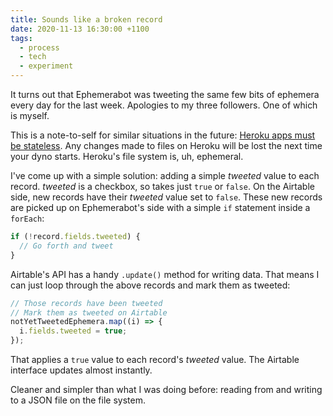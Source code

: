 ```yaml
---
title: Sounds like a broken record
date: 2020-11-13 16:30:00 +1100
tags:
  - process
  - tech
  - experiment
---
```


It turns out that Ephemerabot was tweeting the same few bits of ephemera every day for the last week. Apologies to my three followers. One of which is myself.

This is a note-to-self for similar situations in the future: [Heroku apps must be stateless](https://stackoverflow.com/a/24769708/2009441). Any changes made to files on Heroku will be lost the next time your dyno starts. Heroku's file system is, uh, ephemeral.

I've come up with a simple solution: adding a simple _tweeted_ value to each record. _tweeted_ is a checkbox, so takes just `true` or `false`. On the Airtable side, new records have their _tweeted_ value set to `false`. These new records are picked up on Ephemerabot's side with a simple `if` statement inside a `forEach`:

```js
if (!record.fields.tweeted) {
  // Go forth and tweet
}
```

Airtable's API has a handy `.update()` method for writing data. That means I can just loop through the above records and mark them as tweeted:

```js
// Those records have been tweeted
// Mark them as tweeted on Airtable
notYetTweetedEphemera.map((i) => {
  i.fields.tweeted = true;
});
```

That applies a `true` value to each record's _tweeted_ value. The Airtable interface updates almost instantly.

Cleaner and simpler than what I was doing before: reading from and writing to a JSON file on the file system.
